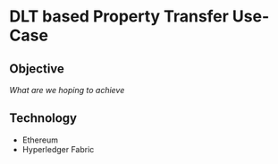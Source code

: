 # DLT based Property Transfer Use-Case

## Objective

_What are we hoping to achieve_

## Technology

- Ethereum
- Hyperledger Fabric
